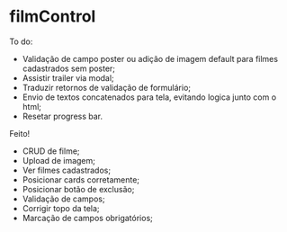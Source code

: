 # filmControl

To do:
- Validação de campo poster ou adição de imagem default para filmes cadastrados sem poster;
- Assistir trailer via modal;
- Traduzir retornos de validação de formulário;
- Envio de textos concatenados para tela, evitando logica junto com o html;
- Resetar progress bar.

Feito!
- CRUD de filme;
- Upload de imagem;
- Ver filmes cadastrados;
- Posicionar cards corretamente;
- Posicionar botão de exclusão;
- Validação de campos;
- Corrigir topo da tela;
- Marcação de campos obrigatórios;

